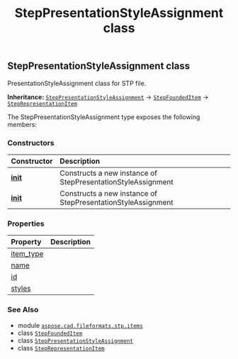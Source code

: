 ﻿---
title: StepPresentationStyleAssignment class
second_title: Aspose.CAD for Python via .NET API References
description: 
type: docs
weight: 510
url: /python-net/aspose.cad.fileformats.stp.items/steppresentationstyleassignment/
is_root: false
---

## StepPresentationStyleAssignment class

PresentationStyleAssignment class for STP file.



**Inheritance:** [`StepPresentationStyleAssignment`](/cad/python-net/aspose.cad.fileformats.stp.items/steppresentationstyleassignment) → 
[`StepFoundedItem`](/cad/python-net/aspose.cad.fileformats.stp.items/stepfoundeditem) → 
[`StepRepresentationItem`](/cad/python-net/aspose.cad.fileformats.stp.items/steprepresentationitem)



The StepPresentationStyleAssignment type exposes the following members:

### Constructors
| Constructor | Description |
| :- | :- |
| [__init__](/cad/python-net/aspose.cad.fileformats.stp.items/steppresentationstyleassignment/__init__/#) | Constructs a new instance of StepPresentationStyleAssignment |
| [__init__](/cad/python-net/aspose.cad.fileformats.stp.items/steppresentationstyleassignment/__init__/#System.Collections.Generic.List<StepSurfaceStyleUsage>) | Constructs a new instance of StepPresentationStyleAssignment |


### Properties
| Property | Description |
| :- | :- |
| [item_type](/cad/python-net/aspose.cad.fileformats.stp.items/steppresentationstyleassignment/item_type) |  |
| [name](/cad/python-net/aspose.cad.fileformats.stp.items/steppresentationstyleassignment/name) |  |
| [id](/cad/python-net/aspose.cad.fileformats.stp.items/steppresentationstyleassignment/id) |  |
| [styles](/cad/python-net/aspose.cad.fileformats.stp.items/steppresentationstyleassignment/styles) |  |



### See Also
* module [`aspose.cad.fileformats.stp.items`](..)
* class [`StepFoundedItem`](/cad/python-net/aspose.cad.fileformats.stp.items/stepfoundeditem)
* class [`StepPresentationStyleAssignment`](/cad/python-net/aspose.cad.fileformats.stp.items/steppresentationstyleassignment)
* class [`StepRepresentationItem`](/cad/python-net/aspose.cad.fileformats.stp.items/steprepresentationitem)
